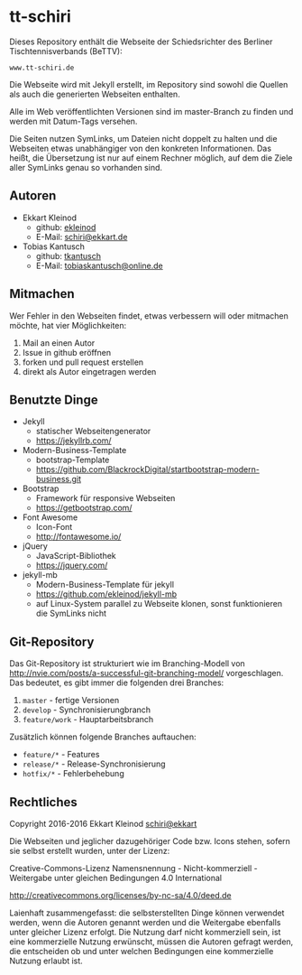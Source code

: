 # tt-schiri

Dieses Repository enthält die Webseite der Schiedsrichter des Berliner Tischtennisverbands (BeTTV):

	www.tt-schiri.de

Die Webseite wird mit Jekyll erstellt, im Repository sind sowohl die Quellen als auch die generierten Webseiten enthalten.

Alle im Web veröffentlichten Versionen sind im master-Branch zu finden und werden mit Datum-Tags versehen.

Die Seiten nutzen SymLinks, um Dateien nicht doppelt zu halten und die Webseiten etwas unabhängiger von den konkreten Informationen.
Das heißt, die Übersetzung ist nur auf einem Rechner möglich, auf dem die Ziele aller SymLinks genau so vorhanden sind.

## Autoren

- Ekkart Kleinod
	- github: [ekleinod](https://github.com/ekleinod)
	- E-Mail: <schiri@ekkart.de>
- Tobias Kantusch
	- github: [tkantusch](https://github.com/tkantusch)
	- E-Mail: <tobiaskantusch@online.de>

## Mitmachen

Wer Fehler in den Webseiten findet, etwas verbessern will oder mitmachen möchte, hat vier Möglichkeiten:

1. Mail an einen Autor
2. Issue in github eröffnen
3. forken und pull request erstellen
4. direkt als Autor eingetragen werden

## Benutzte Dinge

- Jekyll
	- statischer Webseitengenerator
	- <https://jekyllrb.com/>
- Modern-Business-Template
	- bootstrap-Template
	- <https://github.com/BlackrockDigital/startbootstrap-modern-business.git>
- Bootstrap
	- Framework für responsive Webseiten
	- <https://getbootstrap.com/>
- Font Awesome
	- Icon-Font
	- <http://fontawesome.io/>
- jQuery
	- JavaScript-Bibliothek
	- <https://jquery.com/>
- jekyll-mb
	- Modern-Business-Template für jekyll
	- <https://github.com/ekleinod/jekyll-mb>
	- auf Linux-System parallel zu Webseite klonen, sonst funktionieren die SymLinks nicht

## Git-Repository

Das Git-Repository ist strukturiert wie im Branching-Modell von http://nvie.com/posts/a-successful-git-branching-model/ vorgeschlagen.
Das bedeutet, es gibt immer die folgenden drei Branches:

1. `master` - fertige Versionen
2. `develop` - Synchronisierungbranch
3. `feature/work` - Hauptarbeitsbranch

Zusätzlich können folgende Branches auftauchen:

- `feature/*` - Features
- `release/*` - Release-Synchronisierung
- `hotfix/*` - Fehlerbehebung

## Rechtliches

Copyright 2016-2016 Ekkart Kleinod <schiri@ekkart>

Die Webseiten und jeglicher dazugehöriger Code bzw. Icons stehen, sofern sie selbst erstellt wurden, unter der Lizenz:

Creative-Commons-Lizenz Namensnennung - Nicht-kommerziell - Weitergabe unter gleichen Bedingungen 4.0 International

http://creativecommons.org/licenses/by-nc-sa/4.0/deed.de

Laienhaft zusammengefasst: die selbsterstellten Dinge können verwendet werden, wenn die Autoren genannt werden und die Weitergabe ebenfalls unter gleicher Lizenz erfolgt.
Die Nutzung darf nicht kommerziell sein, ist eine kommerzielle Nutzung erwünscht, müssen die Autoren gefragt werden, die entscheiden ob und unter welchen Bedingungen eine kommerzielle Nutzung erlaubt ist.
